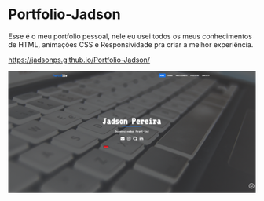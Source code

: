 # Portfolio-Jadson
Esse é o meu portfolio pessoal, nele eu usei todos os meus conhecimentos de HTML, animações CSS e Responsividade pra criar a melhor experiência.

<a href="https://jadsonps.github.io/Portfolio-Jadson/" target="_blank">https://jadsonps.github.io/Portfolio-Jadson/</a>

<img src="./desktop.png">
